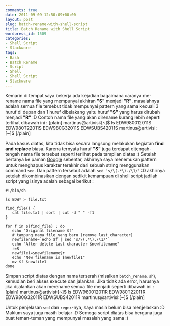 ```yaml
---
comments: true
date: 2011-09-09 12:50:09+00:00
layout: post
slug: batch-rename-with-shell-script
title: Batch Rename with Shell Script
wordpress_id: 1509
categories:
- Shell Script
- Slackware
tags:
- Bash
- Batch Rename
- Script
- Shell
- Shell Script
- Slackware
---
```


Kemarin di tempat saya bekerja ada kejadian bagaimana caranya me-rename nama file yang mempunyai akhiran **"S"** menjadi **"R"**, masalahnya adalah semua file tersebut tidak mempunyai pattern yang sama kecuali 3 huruf di depan dan 1 huruf dibelakang yaitu huruf **"S"** yang harus dirubah menjadi **"R"** :D Contoh nama file yang akan direname kurang lebih seperti terlihat dibawah ini :
[plain]
martinus@artivisi:[~]$ ls
EDW980012011S   EDW980T22011S
EDW980G32011S   EDWSUBS42011S
martinus@artivisi:[~]$
[/plain]

Pada kasus diatas, kita tidak bisa secara langsung melakukan kegiatan **find and replace** biasa. Karena ternyata huruf **"S"** juga terdapat ditengah-tengah nama file tersebut seperti terlihat pada tampilan diatas :( Setelah bertanya ke paman [Google](http://google.com/) sebentar, akhirnya saya menemukan pattern untuk menghapus karakter terakhir dari sebuah string menggunakan command `sed`. Dan pattern tersebut adalah `sed 's/\(.*\)./\1/'` :D akhirnya setelah dikombinasikan dengan sedikit kemampuan di shell script jadilah script yang isinya adalah sebagai berikut :

    
    
    #!/bin/sh
    
    ls EDW* > file.txt
    
    find_file() {
       cat file.txt | sort | cut -d " " -f1
    }
    
    for f in $(find_file) ; do
       echo "Original filename $f"
       # tampung nama file yang baru (remove last character)
       newfilename=`echo $f | sed 's/\(.*\)./\1/'`
       echo "After delete last character $newfilename"
       r=R
       newfile1=$newfilename$r
       echo "New filename is $newfile1"
       mv $f $newfile1
    done
    



Simpan script diatas dengan nama terserah (misalkan `batch_rename.sh`), kemudian beri akses execute dan jalankan. Jika tidak ada error, harusnya jika dijalankan akan merename semua file menjadi seperti dibawah ini :
[plain]
martinus@artivisi:[~]$ ls
EDW980012011R   EDW980T22011R
EDW980G32011R   EDWSUBS42011R
martinus@artivisi:[~]$
[/plain]

Untuk penjelasan `sed` dan `regex`-nya, saya masih belum bisa menjelaskan :D Maklum saya juga masih belajar :D Semoga script diatas bisa berguna juga buat teman-teman yang mempunyai masalah yang sama :)
